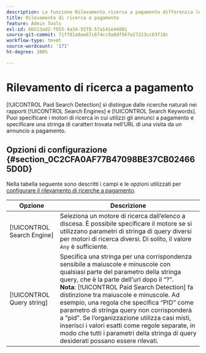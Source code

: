 ```yaml
---
description: La funzione Rilevamento ricerca a pagamento differenzia le ricerche naturali nei report Motori di ricerca e Parole chiave di ricerca.
title: Rilevamento di ricerca a pagamento
feature: Admin Tools
exl-id: 6b513ad2-f955-4a34-92f8-57a141e44801
source-git-commit: 71ff81a0ae67c6f4cc9a8df567e27223cc63f18c
workflow-type: tm+mt
source-wordcount: '171'
ht-degree: 100%

---
```


# Rilevamento di ricerca a pagamento

[!UICONTROL Paid Search Detection] si distingue dalle ricerche naturali nei rapporti [!UICONTROL Search Engines] e [!UICONTROL Search Keywords]. Puoi specificare i motori di ricerca in cui utilizzi gli annunci a pagamento e specificare una stringa di caratteri trovata nell’URL di una visita da un annuncio a pagamento.

## Opzioni di configurazione {#section_0C2CFA0AF77B47098BE37CB024665D0D}

Nella tabella seguente sono descritti i campi e le opzioni utilizzati per [configurare il rilevamento di ricerche a pagamento](/help/admin/admin/c-manage-report-suites/c-edit-report-suites/general/paid-search-detection/t-paid-search-detection.md).

| Opzione | Descrizione |
| --- | --- |
| [!UICONTROL Search Engine] | Seleziona un motore di ricerca dall’elenco a discesa. È possibile specificare il motore se si utilizzano parametri di stringa di query diversi per motori di ricerca diversi. Di solito, il valore `Any` è sufficiente. |
| [!UICONTROL Query string] | Specifica una stringa per una corrispondenza sensibile a maiuscole e minuscole con qualsiasi parte del parametro della stringa query, che è la parte dell&#39;url dopo il “?”. <br>**Nota**: [!UICONTROL Paid Search Detection] fa distinzione tra maiuscole e minuscole. Ad esempio, una regola che specifica “PID” come parametro di stringa query non corrisponderà a “pid”. Se l’organizzazione utilizza casi misti, inserisci i valori esatti come regole separate, in modo che tutti i parametri della stringa di query desiderati possano essere rilevati. |
